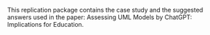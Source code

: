 This replication package contains the case study and the suggested answers used in the paper: Assessing UML Models by ChatGPT: Implications for Education.
